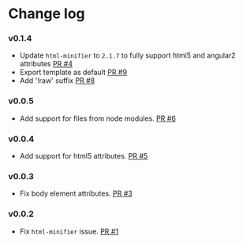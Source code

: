 # Change log

### v0.1.4

- Update `html-minifier` to `2.1.7` to fully support html5 and angular2 attributes [PR #4](https://github.com/Urigo/meteor-static-html-compiler/pull/4)
- Export template as default [PR #9](https://github.com/Urigo/meteor-static-html-compiler/pull/9)
- Add '!raw' suffix [PR #8](https://github.com/Urigo/meteor-static-html-compiler/pull/8)

### v0.0.5

- Add support for files from node modules. [PR #6](https://github.com/Urigo/meteor-static-html-compiler/pull/6)

### v0.0.4

- Add support for html5 attributes. [PR #5](https://github.com/Urigo/meteor-static-html-compiler/pull/5)

### v0.0.3

- Fix body element attributes. [PR #3](https://github.com/Urigo/meteor-static-html-compiler/pull/3)

### v0.0.2

- Fix `html-minifier` issue. [PR #1](https://github.com/Urigo/meteor-static-html-compiler/pull/1)
